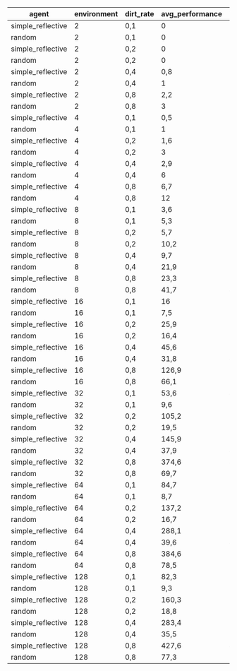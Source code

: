 | agent              | environment | dirt\_rate | avg\_performance | iter\_1 | iter\_2 | iter\_3 | iter\_4 | iter\_5 | iter\_6 | iter\_7 | iter\_8 | iter\_9 | iter\_10 |
| ------------------ | ----------- | ---------- | ---------------- | ------- | ------- | ------- | ------- | ------- | ------- | ------- | ------- | ------- | -------- |
| simple\_reflective | 2           | 0,1        | 0                | 0       | 0       | 0       | 0       | 0       | 0       | 0       | 0       | 0       | 0        |
| random             | 2           | 0,1        | 0                | 0       | 0       | 0       | 0       | 0       | 0       | 0       | 0       | 0       | 0        |
| simple\_reflective | 2           | 0,2        | 0                | 0       | 0       | 0       | 0       | 0       | 0       | 0       | 0       | 0       | 0        |
| random             | 2           | 0,2        | 0                | 0       | 0       | 0       | 0       | 0       | 0       | 0       | 0       | 0       | 0        |
| simple\_reflective | 2           | 0,4        | 0,8              | 1       | 0       | 1       | 1       | 1       | 0       | 1       | 1       | 1       | 1        |
| random             | 2           | 0,4        | 1                | 1       | 1       | 1       | 1       | 1       | 1       | 1       | 1       | 1       | 1        |
| simple\_reflective | 2           | 0,8        | 2,2              | 2       | 2       | 2       | 1       | 1       | 3       | 3       | 2       | 3       | 3        |
| random             | 2           | 0,8        | 3                | 3       | 3       | 3       | 3       | 3       | 3       | 3       | 3       | 3       | 3        |
| simple\_reflective | 4           | 0,1        | 0,5              | 1       | 0       | 0       | 0       | 1       | 0       | 1       | 1       | 1       | 0        |
| random             | 4           | 0,1        | 1                | 1       | 1       | 1       | 1       | 1       | 1       | 1       | 1       | 1       | 1        |
| simple\_reflective | 4           | 0,2        | 1,6              | 3       | 0       | 2       | 2       | 1       | 3       | 0       | 3       | 1       | 1        |
| random             | 4           | 0,2        | 3                | 3       | 3       | 3       | 3       | 3       | 3       | 3       | 3       | 3       | 3        |
| simple\_reflective | 4           | 0,4        | 2,9              | 5       | 3       | 3       | 2       | 4       | 4       | 1       | 1       | 3       | 3        |
| random             | 4           | 0,4        | 6                | 6       | 6       | 6       | 6       | 6       | 6       | 6       | 6       | 6       | 6        |
| simple\_reflective | 4           | 0,8        | 6,7              | 1       | 11      | 11      | 9       | 7       | 3       | 2       | 10      | 1       | 12       |
| random             | 4           | 0,8        | 12               | 12      | 12      | 12      | 12      | 12      | 12      | 12      | 12      | 12      | 12       |
| simple\_reflective | 8           | 0,1        | 3,6              | 3       | 4       | 3       | 5       | 2       | 6       | 4       | 3       | 3       | 3        |
| random             | 8           | 0,1        | 5,3              | 6       | 4       | 6       | 5       | 6       | 5       | 4       | 6       | 6       | 5        |
| simple\_reflective | 8           | 0,2        | 5,7              | 2       | 10      | 4       | 3       | 8       | 2       | 10      | 7       | 1       | 10       |
| random             | 8           | 0,2        | 10,2             | 11      | 11      | 11      | 10      | 9       | 11      | 12      | 11      | 9       | 7        |
| simple\_reflective | 8           | 0,4        | 9,7              | 11      | 9       | 11      | 2       | 8       | 12      | 18      | 18      | 2       | 6        |
| random             | 8           | 0,4        | 21,9             | 21      | 22      | 20      | 21      | 23      | 22      | 21      | 23      | 24      | 22       |
| simple\_reflective | 8           | 0,8        | 23,3             | 51      | 10      | 2       | 15      | 16      | 34      | 15      | 41      | 38      | 11       |
| random             | 8           | 0,8        | 41,7             | 43      | 41      | 41      | 43      | 42      | 44      | 40      | 44      | 40      | 39       |
| simple\_reflective | 16          | 0,1        | 16               | 20      | 1       | 14      | 22      | 23      | 1       | 20      | 12      | 24      | 23       |
| random             | 16          | 0,1        | 7,5              | 3       | 10      | 10      | 10      | 5       | 9       | 6       | 6       | 11      | 5        |
| simple\_reflective | 16          | 0,2        | 25,9             | 34      | 9       | 41      | 32      | 16      | 50      | 10      | 25      | 9       | 33       |
| random             | 16          | 0,2        | 16,4             | 12      | 18      | 13      | 12      | 19      | 13      | 17      | 19      | 20      | 21       |
| simple\_reflective | 16          | 0,4        | 45,6             | 68      | 36      | 49      | 20      | 45      | 32      | 102     | 10      | 89      | 5        |
| random             | 16          | 0,4        | 31,8             | 40      | 29      | 26      | 32      | 31      | 31      | 37      | 32      | 29      | 31       |
| simple\_reflective | 16          | 0,8        | 126,9            | 149     | 178     | 198     | 48      | 146     | 147     | 82      | 46      | 87      | 188      |
| random             | 16          | 0,8        | 66,1             | 62      | 68      | 72      | 62      | 65      | 67      | 62      | 67      | 70      | 66       |
| simple\_reflective | 32          | 0,1        | 53,6             | 40      | 3       | 75      | 30      | 55      | 25      | 93      | 48      | 77      | 90       |
| random             | 32          | 0,1        | 9,6              | 14      | 11      | 10      | 5       | 9       | 14      | 11      | 7       | 9       | 6        |
| simple\_reflective | 32          | 0,2        | 105,2            | 116     | 125     | 120     | 27      | 117     | 43      | 106     | 133     | 142     | 123      |
| random             | 32          | 0,2        | 19,5             | 16      | 17      | 15      | 19      | 24      | 16      | 22      | 29      | 19      | 18       |
| simple\_reflective | 32          | 0,4        | 145,9            | 22      | 192     | 171     | 291     | 125     | 133     | 50      | 119     | 70      | 286      |
| random             | 32          | 0,4        | 37,9             | 45      | 35      | 34      | 31      | 38      | 48      | 35      | 35      | 43      | 35       |
| simple\_reflective | 32          | 0,8        | 374,6            | 455     | 455     | 293     | 441     | 450     | 334     | 458     | 323     | 84      | 453      |
| random             | 32          | 0,8        | 69,7             | 63      | 73      | 75      | 65      | 65      | 65      | 63      | 81      | 70      | 77       |
| simple\_reflective | 64          | 0,1        | 84,7             | 96      | 101     | 66      | 82      | 87      | 93      | 83      | 86      | 57      | 96       |
| random             | 64          | 0,1        | 8,7              | 12      | 6       | 7       | 10      | 10      | 7       | 3       | 12      | 8       | 12       |
| simple\_reflective | 64          | 0,2        | 137,2            | 182     | 161     | 73      | 173     | 163     | 173     | 78      | 20      | 165     | 184      |
| random             | 64          | 0,2        | 16,7             | 14      | 13      | 17      | 16      | 21      | 18      | 14      | 17      | 16      | 21       |
| simple\_reflective | 64          | 0,4        | 288,1            | 290     | 285     | 274     | 285     | 302     | 285     | 284     | 296     | 276     | 304      |
| random             | 64          | 0,4        | 39,6             | 45      | 43      | 31      | 35      | 43      | 33      | 45      | 39      | 41      | 41       |
| simple\_reflective | 64          | 0,8        | 384,6            | 281     | 446     | 451     | 436     | 440     | 79      | 447     | 439     | 448     | 379      |
| random             | 64          | 0,8        | 78,5             | 68      | 97      | 87      | 80      | 85      | 75      | 60      | 79      | 76      | 78       |
| simple\_reflective | 128         | 0,1        | 82,3             | 86      | 94      | 81      | 94      | 84      | 37      | 90      | 86      | 92      | 79       |
| random             | 128         | 0,1        | 9,3              | 8       | 7       | 10      | 6       | 8       | 11      | 11      | 9       | 12      | 11       |
| simple\_reflective | 128         | 0,2        | 160,3            | 164     | 161     | 161     | 82      | 165     | 173     | 168     | 183     | 157     | 189      |
| random             | 128         | 0,2        | 18,8             | 23      | 28      | 18      | 21      | 16      | 18      | 19      | 11      | 22      | 12       |
| simple\_reflective | 128         | 0,4        | 283,4            | 286     | 267     | 292     | 286     | 272     | 293     | 273     | 291     | 283     | 291      |
| random             | 128         | 0,4        | 35,5             | 32      | 37      | 39      | 30      | 28      | 34      | 41      | 44      | 39      | 31       |
| simple\_reflective | 128         | 0,8        | 427,6            | 443     | 453     | 441     | 449     | 446     | 450     | 272     | 437     | 435     | 450      |
| random             | 128         | 0,8        | 77,3             | 86      | 78      | 73      | 71      | 80      | 74      | 81      | 71      | 86      | 73       |